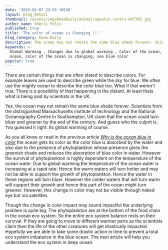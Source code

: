 ```yaml
---
date: '2019-02-07 22:55 +0530'
layout: blog_detail
thumbnail: /assets/img/KnowDaily/animal-aquatic-corals-847393.jpg
author_name: Sherli Felix
published: true
title: 'The color of ocean is Changing !! '
blog_category: Know-Daily
description: The ocean may not remain the same blue shade forever. Scientists from all ...
keywords: >-
  Global Warming , Changes due to global warming , Color of the ocean, blue
  ocean, color of the ocean is changing, sea blue color
popular: true
---
```


There are certain things that are often stated to describe colors. For example leaves are used to describe green while the sky for blue. We often use the mighty ocean to describe the color blue too. What if that weren't true. There is a possibility of that happening in the distant. At least thats what is being said by scientists in the UK.

Yes, the ocean may not remain the same blue shade forever. Scientists from the distinguished Massachusetts institute of technology and the National Oceanography Centre In Southampton, UK claim that the ocean could turn bluer and greener by the end of the century. And guess who the culprit is. You guessed it right. Its global warming of course.

As you all know or read in the previous article _[Why is the ocean blue in color](https://www.toknowisgood.com/2019/02/06/why-is-the-ocean-blue-in-color.html)_ the ocean gets its color as the color blue is absorbed by the water and also due to the presence of phytoplankton whose presence gives the greenish shade and reduces the absorption of blue color in water. However the survival of phytoplankton is highly dependent on the temperature of the ocean water. Due to global warming the temperature of the ocean water is increasing at a rapid rate. Hence the warm waters will turn hotter and may not be able to support the growth of phytoplankton. Hence the water in these regions will turn bluer. However the colder waters that will turn warm will support their growth and hence this part of the ocean might turn greener. However, this change in color may not be visible through naked eye but via satellites.

Though the change in color impact may sound impactful the underlying problem is quite big. The phytoplankton are at the bottom of the food chain in the ocean eco system. So the entire eco system balance rests on their survival. If they are going to move to different warmer parts as the scientists claim then the life of the other creatures will get drastically impacted. Hopefully we are able to take some drastic action in time to prevent a total eco system imbalance in the blue ocean. The next article will help you understand the eco system in deep ocean.
